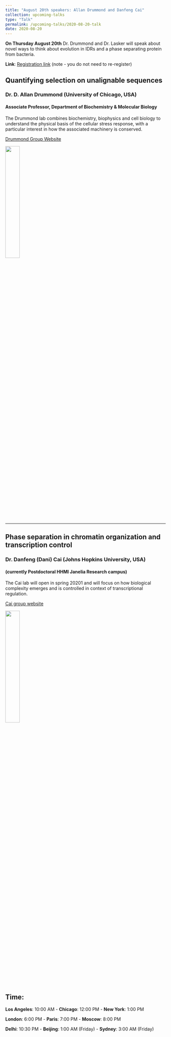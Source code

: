 ```yaml
---
title: "August 20th speakers: Allan Drummond and Danfeng Cai"
collection: upcoming-talks
type: "Talk"
permalink: /upcoming-talks/2020-08-20-talk
date: 2020-08-20
---
```


**On Thursday August 20th** Dr. Drummond and Dr. Lasker will speak about novel ways to think about evolution in IDRs and a phase separating protein from bacteria.


**Link**: [Registration link](https://forms.gle/eGgFFj7Tx3wAB2qh9) (note - you do not need to re-register)

## Quantifying selection on unalignable sequences

### Dr. D. Allan Drummond (University of Chicago, USA)

#### Associate Professor, Department of Biochemistry & Molecular Biology
The Drummond lab combines biochemistry, biophysics and cell biology to understand the physical basis of the cellular stress response, with a particular interest in how the associated machinery is conserved.

[Drummond Group Website](https://drummondlab.org/)

<img src="{{site.baseurl}}/images/speakers/2020/drummond.png" width="30%">


---

## Phase separation in chromatin organization and transcription control

### Dr. Danfeng (Dani) Cai (Johns Hopkins University, USA)

#### (currently Postdoctoral HHMI Janelia Research campus)
The Cai lab will open in spring 20201 and will focus on how biological complexity emerges and is controlled in context of transcriptional regulation.

[Cai group website](https://cai-lab.net/)

<img src="{{site.baseurl}}/images/speakers/2020/cai.jpg" width="30%">


## Time:
**Los Angeles**: 10:00 AM - **Chicago**: 12:00 PM  - **New York**: 1:00 PM 

**London**: 6:00 PM - **Paris**: 7:00 PM - **Moscow**: 8:00 PM 

**Delhi**: 10:30 PM - **Beijing**: 1:00 AM (Friday)  - **Sydney**: 3:00 AM (Friday)




